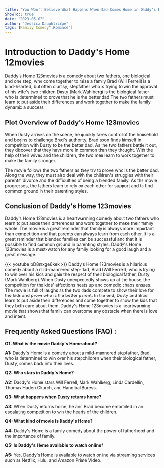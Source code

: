 ```yaml
---
title: "You Won't Believe What Happens When Dad Comes Home in Daddy's Home 123movies!"
ShowToc: true 
date: "2023-05-07"
author: "Jessica Daughtridge" 
tags: [Family Comedy",Romance"]
---
```

# Introduction to Daddy's Home 12movies

Daddy's Home 123movies is a comedy about two fathers, one biological and one step, who come together to raise a family Brad (Will Ferrell) is a kind-hearted, but often clumsy, stepfather who is trying to win the approval of his wife's two children Dusty (Mark Wahlberg) is the biological father who is determined to prove that he is the better dad The two fathers must learn to put aside their differences and work together to make the family dynamic a success

## Plot Overview of Daddy's Home 123movies

When Dusty arrives on the scene, he quickly takes control of the household and begins to challenge Brad's authority. Brad soon finds himself in competition with Dusty to be the better dad. As the two fathers battle it out, they discover that they have more in common than they thought. With the help of their wives and the children, the two men learn to work together to make the family stronger.

The movie follows the two fathers as they try to prove who is the better dad. Along the way, they must also deal with the children's struggles with their parents' divorce and the difficulties of being a blended family. As the movie progresses, the fathers learn to rely on each other for support and to find common ground in their parenting styles.

## Conclusion of Daddy's Home 123movies

Daddy's Home 123movies is a heartwarming comedy about two fathers who learn to put aside their differences and work together to make their family whole. The movie is a great reminder that family is always more important than competition and that parents can always learn from each other. It is a great reminder that blended families can be successful and that it is possible to find common ground in parenting styles. Daddy's Home 123movies is a must-watch for any family looking for a good laugh and a great message.

{{< youtube pD8mxge6kek >}} 
Daddy's Home 123movies is a hilarious comedy about a mild-mannered step-dad, Brad (Will Ferrell), who is trying to win over his kids and gain the respect of their biological father, Dusty (Mark Wahlberg). When Dusty unexpectedly shows up at the house, the competition for the kids' affections heats up and comedic chaos ensues. The movie is full of laughs as the two dads compete to show their love for the kids and prove who is the better parent. In the end, Dusty and Brad learn to put aside their differences and come together to show the kids that they both care about them. Daddy's Home 123movies is a heartwarming movie that shows that family can overcome any obstacle when there is love and intent.

## Frequently Asked Questions (FAQ) :
**Q1: What is the movie Daddy's Home about?**

**A1:** Daddy's Home is a comedy about a mild-mannered stepfather, Brad, who is determined to win over his stepchildren when their biological father, Dusty, comes back into their lives. 

**Q2: Who stars in Daddy's Home?**

**A2:** Daddy's Home stars Will Ferrell, Mark Wahlberg, Linda Cardellini, Thomas Haden Church, and Hannibal Buress. 

**Q3: What happens when Dusty returns home?**

**A3:** When Dusty returns home, he and Brad become embroiled in an escalating competition to win the hearts of the children. 

**Q4: What kind of movie is Daddy's Home?**

**A4:** Daddy's Home is a family comedy about the power of fatherhood and the importance of family. 

**Q5: Is Daddy's Home available to watch online?**

**A5:** Yes, Daddy's Home is available to watch online via streaming services such as Netflix, Hulu, and Amazon Prime Video.



